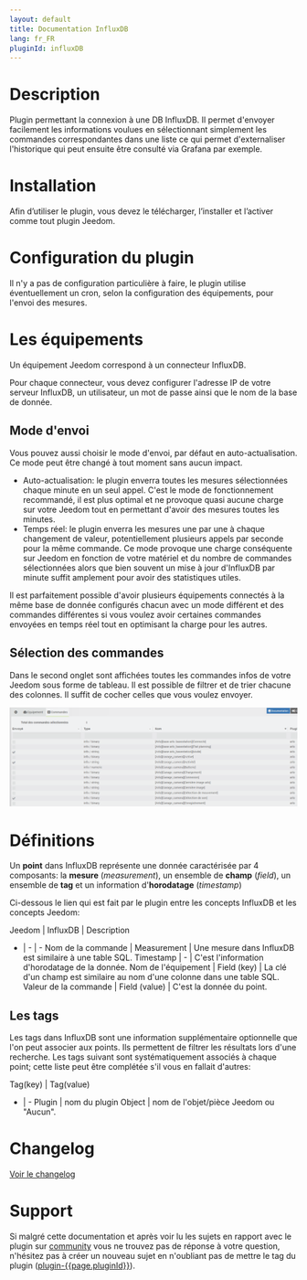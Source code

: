 ```yaml
---
layout: default
title: Documentation InfluxDB
lang: fr_FR
pluginId: influxDB
---
```


# Description

Plugin permettant la connexion à une DB InfluxDB. Il permet d'envoyer facilement les informations voulues en sélectionnant simplement les commandes correspondantes dans une liste ce qui permet d'externaliser l'historique qui peut ensuite être consulté via Grafana par exemple.

# Installation

Afin d’utiliser le plugin, vous devez le télécharger, l’installer et l’activer comme tout plugin Jeedom.

# Configuration du plugin

Il n'y a pas de configuration particulière à faire, le plugin utilise éventuellement un cron, selon la configuration des équipements, pour l'envoi des mesures.

# Les équipements

Un équipement Jeedom correspond à un connecteur InfluxDB.

Pour chaque connecteur, vous devez configurer l'adresse IP de votre serveur InfluxDB, un utilisateur, un mot de passe ainsi que le nom de la base de donnée.

## Mode d'envoi

Vous pouvez aussi choisir le mode d'envoi, par défaut en auto-actualisation. Ce mode peut être changé à tout moment sans aucun impact.

- Auto-actualisation: le plugin enverra toutes les mesures sélectionnées chaque minute en un seul appel.
C'est le mode de fonctionnement recommandé, il est plus optimal et ne provoque quasi aucune charge sur votre Jeedom tout en permettant d'avoir des mesures toutes les minutes.
- Temps réel: le plugin enverra les mesures une par une à chaque changement de valeur, potentiellement plusieurs appels par seconde pour la même commande. Ce mode provoque une charge conséquente sur Jeedom en fonction de votre matériel et du nombre de commandes sélectionnées alors que bien souvent un mise à jour d'InfluxDB par minute suffit amplement pour avoir des statistiques utiles.

Il est parfaitement possible d'avoir plusieurs équipements connectés à la même base de donnée configurés chacun avec un mode différent et des commandes différentes si vous voulez avoir certaines commandes envoyées en temps réel tout en optimisant la charge pour les autres.

## Sélection des commandes

Dans le second onglet sont affichées toutes les commandes infos de votre Jeedom sous forme de tableau. Il est possible de filtrer et de trier chacune des colonnes. Il suffit de cocher celles que vous voulez envoyer.

![Config commandes](../images/config_commands.png "Config commandes")

# Définitions

Un **point** dans InfluxDB représente une donnée caractérisée par 4 composants: la **mesure** (_measurement_), un ensemble de **champ** (_field_), un ensemble de **tag** et un information d'**horodatage** (_timestamp_)

Ci-dessous le lien qui est fait par le plugin entre les concepts InfluxDB et les concepts Jeedom:

Jeedom | InfluxDB | Description
- | - | -
Nom de la commande | Measurement | Une mesure dans InfluxDB est similaire à une table SQL.
Timestamp | - | C'est l'information d'horodatage de la donnée.
Nom de l'équipement | Field (key) | La clé d'un champ est similaire au nom d'une colonne dans une table SQL.
Valeur de la commande | Field (value) | C'est la donnée du point.

## Les tags

Les tags dans InfluxDB sont une information supplémentaire optionnelle que l'on peut associer aux points.
Ils permettent de filtrer les résultats lors d'une recherche.
Les tags suivant sont systématiquement associés à chaque point; cette liste peut être complétée s'il vous en fallait d'autres:

Tag(key) | Tag(value)
- | -
Plugin | nom du plugin
Object | nom de l'objet/pièce Jeedom ou "Aucun".

# Changelog

[Voir le changelog](./changelog)

# Support

Si malgré cette documentation et après voir lu les sujets en rapport avec le plugin sur [community]({{site.forum}}/tags/plugin-{{page.pluginId}}) vous ne trouvez pas de réponse à votre question, n'hésitez pas à créer un nouveau sujet en n'oubliant pas de mettre le tag du plugin ([plugin-{{page.pluginId}}]({{site.forum}}/tags/plugin-{{page.pluginId}})).
